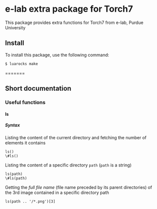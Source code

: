 # e-lab extra package for Torch7

This package provides extra functions for Torch7 from e-lab, Purdue University

## Install

To install this package, use the following command: 

``` sh
$ luarocks make
```
=======

## Short documentation

### Useful functions

#### ls

##### Syntax

Listing the content of the current directory and fetching the number of elements it contains

```
ls()
\#ls()
```

Listing the content of a specific directory `path` (`path` is a string)

```
ls(path)
\#ls(path)
```

Getting the *full file name* (file name preceded by its parent directories) of the 3rd image contained in a specific directory path

```
ls(path .. '/*.png')[3]
```
